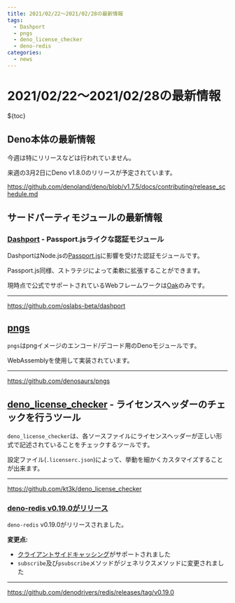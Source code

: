 ```yaml
---
title: 2021/02/22〜2021/02/28の最新情報
tags:
  - Dashport
  - pngs
  - deno_license_checker
  - deno-redis
categories:
  - news
---
```


# 2021/02/22〜2021/02/28の最新情報

${toc}

## Deno本体の最新情報

今週は特にリリースなどは行われていません。

来週の3月2日にDeno v1.8.0のリリースが予定されています。

https://github.com/denoland/deno/blob/v1.7.5/docs/contributing/release_schedule.md

## サードパーティモジュールの最新情報

### [Dashport](https://github.com/oslabs-beta/dashport) - Passport.jsライクな認証モジュール

DashportはNode.jsの[Passport.js](https://github.com/jaredhanson/passport)に影響を受けた認証モジュールです。

Passport.js同様、ストラテジによって柔軟に拡張することができます。

現時点で公式でサポートされているWebフレームワークは[Oak](https://github.com/oakserver/oak)のみです。

---

https://github.com/oslabs-beta/dashport

## [pngs](https://github.com/denosaurs/pngs)

`pngs`はpngイメージのエンコード/デコード用のDenoモジュールです。

WebAssemblyを使用して実装されています。

---

https://github.com/denosaurs/pngs

## [deno_license_checker](https://github.com/kt3k/deno_license_checker) - ライセンスヘッダーのチェックを行うツール

`deno_license_checker`は、各ソースファイルにライセンスヘッダーが正しい形式で記述されていることをチェックするツールです。

設定ファイル(`.licenserc.json`)によって、挙動を細かくカスタマイズすることが出来ます。

---

https://github.com/kt3k/deno_license_checker

### [deno-redis v0.19.0がリリース](https://github.com/denodrivers/redis/releases/tag/v0.19.0)

`deno-redis` v0.19.0がリリースされました。

**変更点:**

- [クライアントサイドキャッシング](https://redis.io/topics/client-side-caching)がサポートされました
- `subscribe`及び`psubscribe`メソッドがジェネリクスメソッドに変更されました

---

https://github.com/denodrivers/redis/releases/tag/v0.19.0
